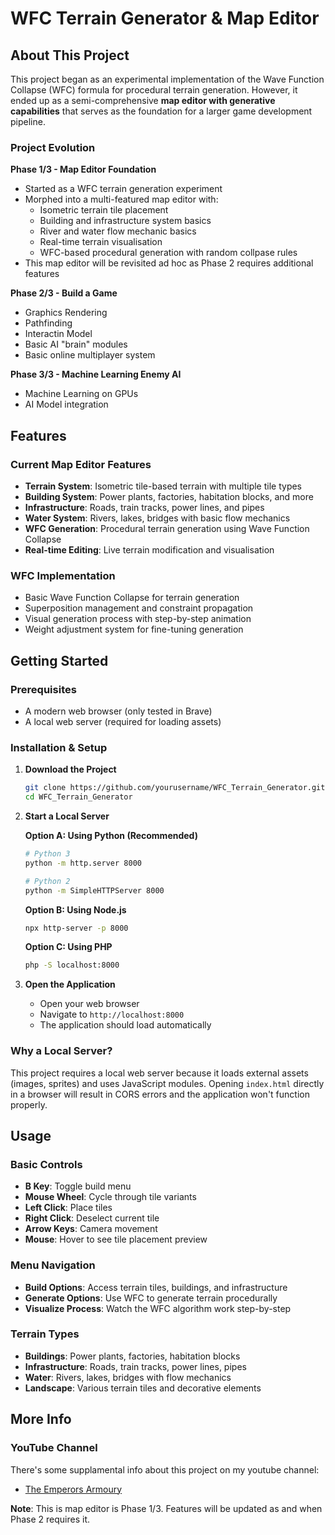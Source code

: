 # WFC Terrain Generator & Map Editor

## About This Project

This project began as an experimental implementation of the Wave Function Collapse (WFC) formula for procedural terrain generation. However, it ended up as a semi-comprehensive **map editor with generative capabilities** that serves as the foundation for a larger game development pipeline.

### Project Evolution

**Phase 1/3 - Map Editor Foundation**
- Started as a WFC terrain generation experiment
- Morphed into a multi-featured map editor with:
  - Isometric terrain tile placement
  - Building and infrastructure system basics
  - River and water flow mechanic basics
  - Real-time terrain visualisation
  - WFC-based procedural generation with random collpase rules
- This map editor will be revisited ad hoc as Phase 2 requires additional features

**Phase 2/3 - Build a Game**
- Graphics Rendering
- Pathfinding
- Interactin Model
- Basic AI "brain" modules
- Basic online multiplayer system


**Phase 3/3 - Machine Learning Enemy AI**
- Machine Learning on GPUs
- AI Model integration

## Features

### Current Map Editor Features
- **Terrain System**: Isometric tile-based terrain with multiple tile types
- **Building System**: Power plants, factories, habitation blocks, and more
- **Infrastructure**: Roads, train tracks, power lines, and pipes 
- **Water System**: Rivers, lakes, bridges with basic flow mechanics
- **WFC Generation**: Procedural terrain generation using Wave Function Collapse
- **Real-time Editing**: Live terrain modification and visualisation

### WFC Implementation
- Basic Wave Function Collapse for terrain generation
- Superposition management and constraint propagation
- Visual generation process with step-by-step animation
- Weight adjustment system for fine-tuning generation

## Getting Started

### Prerequisites
- A modern web browser (only tested in Brave)
- A local web server (required for loading assets)

### Installation & Setup

1. **Download the Project**
   ```bash
   git clone https://github.com/yourusername/WFC_Terrain_Generator.git
   cd WFC_Terrain_Generator
   ```

2. **Start a Local Server**
   
   **Option A: Using Python (Recommended)**
   ```bash
   # Python 3
   python -m http.server 8000
   
   # Python 2
   python -m SimpleHTTPServer 8000
   ```

   **Option B: Using Node.js**
   ```bash
   npx http-server -p 8000
   ```

   **Option C: Using PHP**
   ```bash
   php -S localhost:8000
   ```

3. **Open the Application**
   - Open your web browser
   - Navigate to `http://localhost:8000`
   - The application should load automatically

### Why a Local Server?

This project requires a local web server because it loads external assets (images, sprites) and uses JavaScript modules. Opening `index.html` directly in a browser will result in CORS errors and the application won't function properly.

## Usage

### Basic Controls
- **B Key**: Toggle build menu
- **Mouse Wheel**: Cycle through tile variants
- **Left Click**: Place tiles
- **Right Click**: Deselect current tile
- **Arrow Keys**: Camera movement
- **Mouse**: Hover to see tile placement preview

### Menu Navigation
- **Build Options**: Access terrain tiles, buildings, and infrastructure
- **Generate Options**: Use WFC to generate terrain procedurally
- **Visualize Process**: Watch the WFC algorithm work step-by-step

### Terrain Types
- **Buildings**: Power plants, factories, habitation blocks
- **Infrastructure**: Roads, train tracks, power lines, pipes
- **Water**: Rivers, lakes, bridges with flow mechanics
- **Landscape**: Various terrain tiles and decorative elements

## More Info

### YouTube Channel
There's some supplamental info about this project on my youtube channel:
- [The Emperors Armoury](https://www.youtube.com/@armoriumimperatoris)


**Note**: This is map editor is Phase 1/3. Features will be updated as and when Phase 2 requires it.
